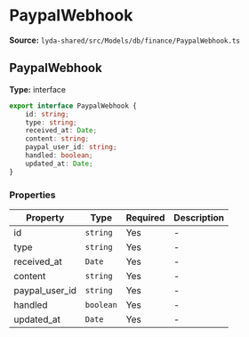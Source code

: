 # PaypalWebhook

**Source:** `lyda-shared/src/Models/db/finance/PaypalWebhook.ts`

## PaypalWebhook

**Type:** interface

```typescript
export interface PaypalWebhook {
    id: string;
    type: string;
    received_at: Date;
    content: string;
    paypal_user_id: string;
    handled: boolean;
    updated_at: Date;
}
```

### Properties

| Property | Type | Required | Description |
|----------|------|----------|-------------|
| id | `string` | Yes | - |
| type | `string` | Yes | - |
| received_at | `D​a​t​e` | Yes | - |
| content | `string` | Yes | - |
| paypal_user_id | `string` | Yes | - |
| handled | `boolean` | Yes | - |
| updated_at | `D​a​t​e` | Yes | - |


